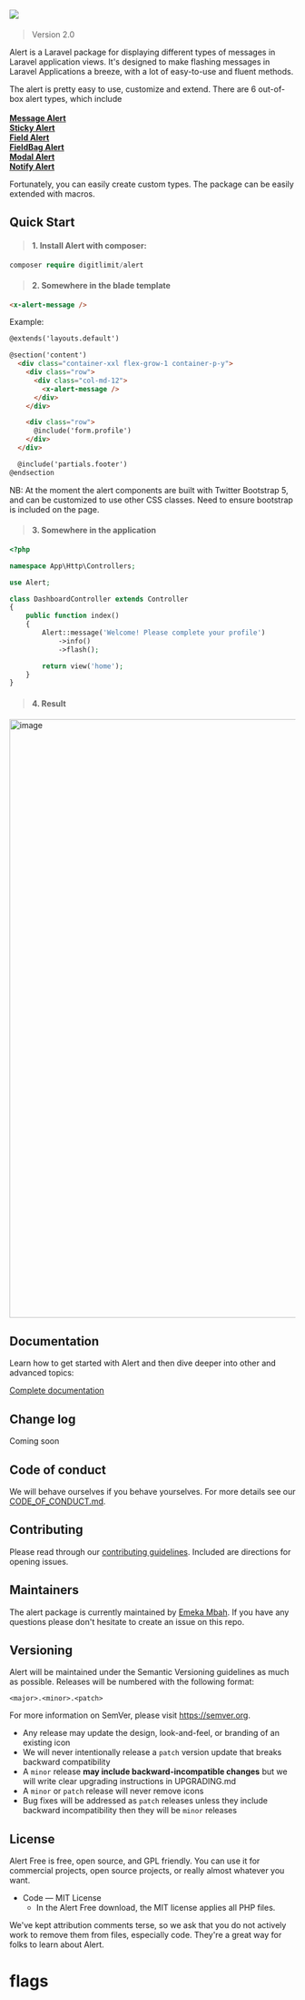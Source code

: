 <h1>
   <img src="https://github.com/digitlimit/alert/assets/2041419/131bac3e-5406-4939-be5d-439945ff6a28">
</h1>

> Version 2.0

Alert is a Laravel package for displaying different types of messages in Laravel application views. It's designed to make flashing messages in Laravel Applications a breeze, with a lot of easy-to-use and fluent methods.

The alert is pretty easy to use, customize and extend. There are 6 out-of-box alert types, which include<br><br>
[**Message Alert**](https://github.com/digitlimit/alert/wiki#message-alert)<br>
[**Sticky Alert**](https://github.com/digitlimit/alert/wiki#sticky-alert)<br>
[**Field Alert**](https://github.com/digitlimit/alert/wiki#field-alert)<br>
[**FieldBag Alert**](https://github.com/digitlimit/alert/wiki#fieldbag-alert)<br>
[**Modal Alert**](https://github.com/digitlimit/alert/wiki#modal-alert)<br>
[**Notify Alert**](https://github.com/digitlimit/alert/wiki#notify-alert)<br>

Fortunately, you can easily create custom types. The package can be easily extended with macros.

## Quick Start

> #### 1. Install Alert with composer:

```php
composer require digitlimit/alert
```

> #### 2. Somewhere in the blade template

```html
<x-alert-message />
```

Example:

```html
@extends('layouts.default')

@section('content')
  <div class="container-xxl flex-grow-1 container-p-y">
    <div class="row">
      <div class="col-md-12">
        <x-alert-message />
      </div>
    </div>

    <div class="row">
      @include('form.profile')
    </div>        
  </div>

  @include('partials.footer')
@endsection
```

NB: At the moment the alert components are built with Twitter Bootstrap 5, and can be customized to use other CSS classes.
Need to ensure bootstrap is included on the page.

> #### 3. Somewhere in the application

```php
<?php

namespace App\Http\Controllers;

use Alert;

class DashboardController extends Controller
{
    public function index()
    {
        Alert::message('Welcome! Please complete your profile')
            ->info()
            ->flash();

        return view('home');
    }
}
```

> #### 4. Result

<img width="1052" alt="image" src="https://github.com/digitlimit/alert/assets/2041419/5cd28524-d78c-413a-a425-a92be1796e18">


## Documentation

Learn how to get started with Alert and then dive deeper into other and advanced topics:

[Complete documentation](https://github.com/digitlimit/alert/wiki)

## Change log

Coming soon

## Code of conduct

We will behave ourselves if you behave yourselves. For more details see our
[CODE_OF_CONDUCT.md](./CODE_OF_CONDUCT.md).

## Contributing

Please read through our [contributing guidelines](./CONTRIBUTING.md).  Included
are directions for opening issues.

## Maintainers

The alert package is currently maintained by [Emeka Mbah](https://github.com/digitlimit). 
If you have any questions please don't hesitate to create an issue on this repo.

## Versioning

Alert will be maintained under the Semantic Versioning guidelines as much as possible. Releases will be numbered
with the following format:

`<major>.<minor>.<patch>`

For more information on SemVer, please visit https://semver.org.

* Any release may update the design, look-and-feel, or branding of an existing
  icon
* We will never intentionally release a `patch` version update that breaks
  backward compatibility
* A `minor` release **may include backward-incompatible changes** but we will
  write clear upgrading instructions in UPGRADING.md
* A `minor` or `patch` release will never remove icons
* Bug fixes will be addressed as `patch` releases unless they include backward
  incompatibility then they will be `minor` releases

## License

Alert Free is free, open source, and GPL friendly. You can use it for
commercial projects, open source projects, or really almost whatever you want.

- Code — MIT License
  - In the Alert Free download, the MIT license applies all PHP files.

We've kept attribution comments terse, so we ask that you do not actively work
to remove them from files, especially code. They're a great way for folks to
learn about Alert.

# flags
